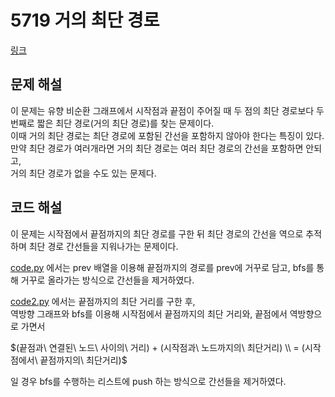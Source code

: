 # 5719 거의 최단 경로

[링크](https://www.acmicpc.net/problem/5719)

## 문제 해설

이 문제는 유향 비순환 그래프에서 시작점과 끝점이 주어질 때 두 점의 최단 경로보다 두번째로 짧은 최단 경로(거의 최단 경로)를 찾는 문제이다.  
이때 거의 최단 경로는 최단 경로에 포함된 간선을 포함하지 않아야 한다는 특징이 있다.  
만약 최단 경로가 여러개라면 거의 최단 경로는 여러 최단 경로의 간선을 포함하면 안되고,  
거의 최단 경로가 없을 수도 있는 문제다.

## 코드 해설
이 문제는 시작점에서 끝점까지의 최단 경로를 구한 뒤 최단 경로의 간선을 역으로 추적하며 최단 경로 간선들을 지워나가는 문제이다.  

[code.py](./code.py) 에서는 prev 배열을 이용해 끝점까지의 경로를 prev에 거꾸로 담고, bfs를 통해 거꾸로 올라가는 방식으로 간선들을 제거하였다.  

[code2.py](./code2.py) 에서는 끝점까지의 최단 거리를 구한 후,  
역방향 그래프와 bfs를 이용해 시작점에서 끝점까지의 최단 거리와, 끝점에서 역방향으로 가면서  

$(끝점과\ 연결된\ 노드\ 사이의\ 거리) + (시작점과\ 노드까지의\ 최단거리) \\ = (시작점에서\ 끝점까지의\ 최단거리)$  

일 경우 bfs를 수행하는 리스트에 push 하는 방식으로 간선들을 제거하였다.
